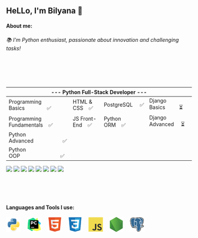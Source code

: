 ## HeLLo, I'm Bilyana 👋


#### About me:
###### 📚 I'm Python enthusiast, passionate about innovation and challenging tasks!
<br>
<br>
<br>

<table>
  <thead>
    <tr>
      <th colspan="4" style="text-align: center;">--- Python Full-Stack Developer ---</th>
    </tr>
  </thead>
  
  <tbody>
    <tr>
      <td>Programming Basics&nbsp;&nbsp;&nbsp;&nbsp;&nbsp;&nbsp;&nbsp;&nbsp;&nbsp;&nbsp;&nbsp;&nbsp;&nbsp;&nbsp;&nbsp;&nbsp;✅</td>
      <td>HTML & CSS&nbsp;&nbsp;&nbsp;&nbsp;✅</td>
      <td>PostgreSQL&nbsp;&nbsp;&nbsp;&nbsp;&nbsp;✅</td>
      <td>Django Basics&nbsp;&nbsp;&nbsp;&nbsp;&nbsp;&nbsp;&nbsp;&nbsp;&nbsp;&nbsp;⏳</td>
    </tr>
    <tr>
      <td>Programming Fundamentals&nbsp;&nbsp;&nbsp;&nbsp;✅</td>
      <td>JS Front-End&nbsp;&nbsp;&nbsp;&nbsp;✅</td>
      <td>Python ORM&nbsp;&nbsp;&nbsp;&nbsp;✅</td>
      <td>Django Advanced&nbsp;&nbsp;&nbsp;&nbsp;&nbsp;⏳</td>
    </tr>
    <tr>
      <td>Python Advanced&nbsp;&nbsp;&nbsp;&nbsp;&nbsp;&nbsp;&nbsp;&nbsp;&nbsp;&nbsp;&nbsp;&nbsp;&nbsp;&nbsp;&nbsp;&nbsp;&nbsp;&nbsp;&nbsp;&nbsp; ✅</td>
      <td></td>
      <td></td>
      <td></td>
    </tr>
    <tr>
      <td>Python  
   OOP&nbsp;&nbsp;&nbsp;&nbsp;&nbsp;&nbsp;&nbsp;&nbsp;&nbsp;&nbsp;&nbsp;&nbsp;&nbsp;&nbsp;&nbsp;&nbsp;&nbsp;&nbsp;&nbsp;&nbsp;&nbsp;&nbsp;&nbsp;&nbsp;&nbsp;&nbsp;&nbsp;&nbsp; ✅</td>
      <td></td>
      <td></td>
      <td></td>
    </tr>
  </tbody>
</table>





<img src="https://github.com/user-attachments/assets/39573880-6cf6-47cb-a61f-6fd40785cea2" width="200"> <img src="https://github.com/user-attachments/assets/0776d732-a6ae-4d57-8f46-a9bfe513e11f" width="200"> <img src="https://github.com/user-attachments/assets/120cd02a-6c16-4f99-9c6f-4fcdc3aa6c4f" width="200"> <img src="https://github.com/user-attachments/assets/060431c9-60d4-4c7d-8021-468bc0597333" width="200"> <img src="https://softuni.bg/certificates/certificates/converttoimage/228568?code=fc7e7d59" width="200"> <img src="https://softuni.bg/certificates/certificates/converttoimage/232318?code=6a9b16d6" width="200"> <img src="https://softuni.bg/certificates/certificates/converttoimage/232318?code=6a9b16d6" width="200"> <img src="https://softuni.bg/certificates/certificates/converttoimage/240753?code=432f7a94" width="200">

<br>
<br>
<br>

#### Languages and Tools I use:
<img src="https://raw.githubusercontent.com/devicons/devicon/55609aa5bd817ff167afce0d965585c92040787a/icons/python/python-original.svg" width="40" title="Python"> &nbsp;&nbsp; <img src="https://raw.githubusercontent.com/devicons/devicon/master/icons/pycharm/pycharm-original.svg" width="40" title="PyCharm"> &nbsp;&nbsp; <img src="https://raw.githubusercontent.com/devicons/devicon/master/icons/html5/html5-original.svg" width="40" title="HTML5"> &nbsp;&nbsp; <img src="https://raw.githubusercontent.com/devicons/devicon/master/icons/css3/css3-original.svg" width="40" title="CSS3"> &nbsp;&nbsp; <img src="https://raw.githubusercontent.com/devicons/devicon/master/icons/javascript/javascript-original.svg" width="40" title="JavaScript"> &nbsp;&nbsp; <img src="https://raw.githubusercontent.com/devicons/devicon/master/icons/nodejs/nodejs-original.svg" width="40" title="Node.js"> 
&nbsp;&nbsp; <img src="https://github.com/devicons/devicon/blob/master/icons/postgresql/postgresql-original.svg" width="40" title="PostgreSQL"> 
